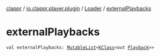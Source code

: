 [clappr](../../index.md) / [io.clappr.player.plugin](../index.md) / [Loader](index.md) / [externalPlaybacks](./external-playbacks.md)

# externalPlaybacks

`val externalPlaybacks: `[`MutableList`](https://kotlinlang.org/api/latest/jvm/stdlib/kotlin.collections/-mutable-list/index.html)`<`[`KClass`](https://kotlinlang.org/api/latest/jvm/stdlib/kotlin.reflect/-k-class/index.html)`<out `[`Playback`](../../io.clappr.player.components/-playback/index.md)`>>`